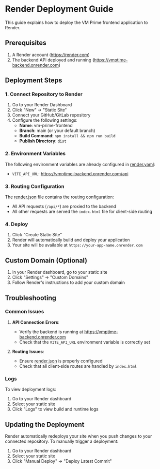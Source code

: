 # Render Deployment Guide

This guide explains how to deploy the VM Prime frontend application to Render.

## Prerequisites

1. A Render account (https://render.com)
2. The backend API deployed and running (https://vmptime-backend.onrender.com)

## Deployment Steps

### 1. Connect Repository to Render

1. Go to your Render Dashboard
2. Click "New" → "Static Site"
3. Connect your GitHub/GitLab repository
4. Configure the following settings:
   - **Name**: vm-prime-frontend
   - **Branch**: main (or your default branch)
   - **Build Command**: `npm install && npm run build`
   - **Publish Directory**: `dist`

### 2. Environment Variables

The following environment variables are already configured in [render.yaml](file:///g:/gadre/watch%20client/frontend/render.yaml):

- `VITE_API_URL`: https://vmptime-backend.onrender.com/api

### 3. Routing Configuration

The [render.json](file:///g:/gadre/watch%20client/frontend/render.json) file contains the routing configuration:

- All API requests (`/api/*`) are proxied to the backend
- All other requests are served the `index.html` file for client-side routing

### 4. Deploy

1. Click "Create Static Site"
2. Render will automatically build and deploy your application
3. Your site will be available at `https://your-app-name.onrender.com`

## Custom Domain (Optional)

1. In your Render dashboard, go to your static site
2. Click "Settings" → "Custom Domains"
3. Follow Render's instructions to add your custom domain

## Troubleshooting

### Common Issues

1. **API Connection Errors**: 
   - Verify the backend is running at https://vmptime-backend.onrender.com
   - Check that the `VITE_API_URL` environment variable is correctly set

2. **Routing Issues**:
   - Ensure [render.json](file:///g:/gadre/watch%20client/frontend/render.json) is properly configured
   - Check that all client-side routes are handled by `index.html`

### Logs

To view deployment logs:
1. Go to your Render dashboard
2. Select your static site
3. Click "Logs" to view build and runtime logs

## Updating the Deployment

Render automatically redeploys your site when you push changes to your connected repository. To manually trigger a deployment:

1. Go to your Render dashboard
2. Select your static site
3. Click "Manual Deploy" → "Deploy Latest Commit"